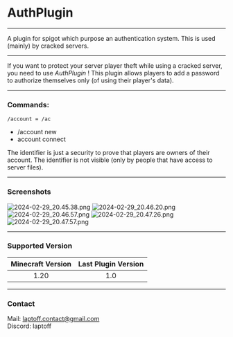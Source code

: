 # AuthPlugin
***
A plugin for spigot which purpose an authentication system. This is used (mainly) by cracked servers.
***

If you want to protect your server player theft while using a cracked server, you need to use *AuthPlugin* !
This plugin allows players to add a password to authorize themselves only (of using their player's data).

***
### Commands:
    /account = /ac

 - /account new <identifier> <password>
 - account connect <password>

The identifier is just a security to prove that players are owners of their account. The identifier is not visible (only by people that have access to server files).
***
### Screenshots

![2024-02-29_20.45.38.png](..%2F..%2F..%2FAppData%2FRoaming%2F.minecraft%2Fscreenshots%2F2024-02-29_20.45.38.png)
![2024-02-29_20.46.20.png](..%2F..%2F..%2FAppData%2FRoaming%2F.minecraft%2Fscreenshots%2F2024-02-29_20.46.20.png)
![2024-02-29_20.46.57.png](..%2F..%2F..%2FAppData%2FRoaming%2F.minecraft%2Fscreenshots%2F2024-02-29_20.46.57.png)
![2024-02-29_20.47.26.png](..%2F..%2F..%2FAppData%2FRoaming%2F.minecraft%2Fscreenshots%2F2024-02-29_20.47.26.png)
![2024-02-29_20.47.57.png](..%2F..%2F..%2FAppData%2FRoaming%2F.minecraft%2Fscreenshots%2F2024-02-29_20.47.57.png)
***
### Supported Version
| Minecraft Version | Last Plugin Version |
|:-----------------:|:-------------------:|
|       1.20        |        1.0          |
***
### Contact

Mail: <laptoff.contact@gmail.com> </br>
Discord: laptoff